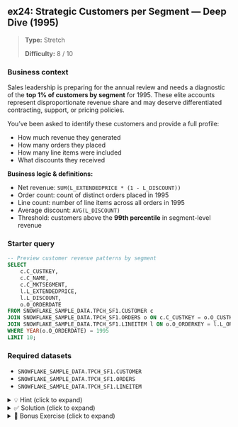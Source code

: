 ## ex24: Strategic Customers per Segment — Deep Dive (1995)

> **Type:** Stretch  
>
> **Difficulty:** 8 / 10

### Business context
Sales leadership is preparing for the annual review and needs a diagnostic of the **top 1% of customers by segment** for 1995. These elite accounts represent disproportionate revenue share and may deserve differentiated contracting, support, or pricing policies.

You’ve been asked to identify these customers and provide a full profile:
- How much revenue they generated
- How many orders they placed
- How many line items were included
- What discounts they received

**Business logic & definitions:**
* Net revenue: `SUM(L_EXTENDEDPRICE * (1 - L_DISCOUNT))`
* Order count: count of distinct orders placed in 1995
* Line count: number of line items across all orders in 1995
* Average discount: `AVG(L_DISCOUNT)`
* Threshold: customers above the **99th percentile** in segment-level revenue

### Starter query
```sql
-- Preview customer revenue patterns by segment
SELECT
    c.C_CUSTKEY,
    c.C_NAME,
    c.C_MKTSEGMENT,
    l.L_EXTENDEDPRICE,
    l.L_DISCOUNT,
    o.O_ORDERDATE
FROM SNOWFLAKE_SAMPLE_DATA.TPCH_SF1.CUSTOMER c
JOIN SNOWFLAKE_SAMPLE_DATA.TPCH_SF1.ORDERS o ON c.C_CUSTKEY = o.O_CUSTKEY
JOIN SNOWFLAKE_SAMPLE_DATA.TPCH_SF1.LINEITEM l ON o.O_ORDERKEY = l.L_ORDERKEY
WHERE YEAR(o.O_ORDERDATE) = 1995
LIMIT 10;
```

### Required datasets

* `SNOWFLAKE_SAMPLE_DATA.TPCH_SF1.CUSTOMER`
* `SNOWFLAKE_SAMPLE_DATA.TPCH_SF1.ORDERS`
* `SNOWFLAKE_SAMPLE_DATA.TPCH_SF1.LINEITEM`

<details>
<summary>💡 Hint (click to expand)</summary>

#### How to think about it

First calculate total net revenue per customer per segment for 1995. Then use `PERCENTILE_CONT(0.99)` to determine the **segment-specific revenue threshold**. Return customers above this threshold and compute additional metrics using aggregation and joins.

#### Helpful SQL concepts

`PERCENTILE_CONT`, `GROUP BY`, `JOIN`, `CTE`, `AVG`, `COUNT`, `FILTER`

```sql
SELECT PERCENTILE_CONT(0.99) WITHIN GROUP (ORDER BY revenue) FROM …;
```

</details>

<details>
<summary>✅ Solution (click to expand)</summary>

#### Working query

```sql
WITH customer_rev AS (
    SELECT
        c.C_CUSTKEY,
        c.C_NAME,
        c.C_MKTSEGMENT,
        SUM(l.L_EXTENDEDPRICE * (1 - l.L_DISCOUNT)) AS revenue
    FROM SNOWFLAKE_SAMPLE_DATA.TPCH_SF1.CUSTOMER c
    JOIN SNOWFLAKE_SAMPLE_DATA.TPCH_SF1.ORDERS o ON c.C_CUSTKEY = o.O_CUSTKEY
    JOIN SNOWFLAKE_SAMPLE_DATA.TPCH_SF1.LINEITEM l ON o.O_ORDERKEY = l.L_ORDERKEY
    WHERE YEAR(o.O_ORDERDATE) = 1995
    GROUP BY c.C_CUSTKEY, c.C_NAME, c.C_MKTSEGMENT
),
cutoffs AS (
    SELECT
        C_MKTSEGMENT,
        PERCENTILE_CONT(0.99) WITHIN GROUP (ORDER BY revenue) AS revenue_threshold
    FROM customer_rev
    GROUP BY C_MKTSEGMENT
),
top_customers AS (
    SELECT cr.*
    FROM customer_rev cr
    JOIN cutoffs c ON cr.C_MKTSEGMENT = c.C_MKTSEGMENT
    WHERE cr.revenue >= c.revenue_threshold
),
detailed_metrics AS (
    SELECT
        tc.C_MKTSEGMENT,
        tc.C_NAME,
        tc.C_CUSTKEY,
        COUNT(DISTINCT o.O_ORDERKEY) AS order_count,
        COUNT(*) AS line_count,
        AVG(l.L_DISCOUNT) AS avg_discount,
        SUM(l.L_EXTENDEDPRICE * (1 - l.L_DISCOUNT)) AS net_revenue
    FROM top_customers tc
    JOIN SNOWFLAKE_SAMPLE_DATA.TPCH_SF1.ORDERS o ON tc.C_CUSTKEY = o.O_CUSTKEY
    JOIN SNOWFLAKE_SAMPLE_DATA.TPCH_SF1.LINEITEM l ON o.O_ORDERKEY = l.L_ORDERKEY
    WHERE YEAR(o.O_ORDERDATE) = 1995
    GROUP BY tc.C_MKTSEGMENT, tc.C_NAME, tc.C_CUSTKEY
)
SELECT *
FROM detailed_metrics
ORDER BY C_MKTSEGMENT, net_revenue DESC;
```

#### Why this works

The query first calculates total revenue by customer, applies a **segment-specific percentile cutoff**, and then enriches the subset with KPIs like discount, order count, and line count. This supports strategic customer-level analysis.

#### Business answer

You now have a profile of the top 1% of customers per segment — ideal candidates for strategic pricing, account management, or contract renegotiation.

#### Take-aways

* Practice using **percentiles (`PERCENTILE_CONT`)** to define dynamic, data-driven thresholds
* Learn how to **aggregate and join across dimensions** (customers, orders, line items) for enriched reporting
* Improve fluency with **multi-layered CTEs** to structure complex logic clearly
* Understand how to **profile entities** (e.g. customers) using custom metrics like order count, discount rate, and revenue

</details>

<details>
<summary>🎁 Bonus Exercise (click to expand)</summary>

Add a new column: `net_revenue / order_count` to calculate **average order value**. Then flag any customers with **above-average revenue per order and below-average discount** across their segment — these are your “premium yield” customers.

</details>